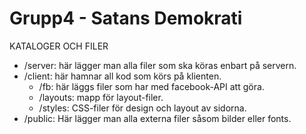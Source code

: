 # Grupp4 - Satans Demokrati

KATALOGER OCH FILER
- /server: här lägger man alla filer som ska köras enbart på servern.
- /client: här hamnar all kod som körs på klienten.
    - /fb: här läggs filer som har med facebook-API att göra.
    - /layouts: mapp för layout-filer.
    - /styles: CSS-filer för design och layout av sidorna.
- /public: Här lägger man alla externa filer såsom bilder eller fonts.
